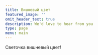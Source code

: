 ```yaml
---
title: Вишневый цвет
featured_image: ''
omit_header_text: true
description: We'd love to hear from you
type: page
menu: main
---
```


Светочка вишневый цвет!